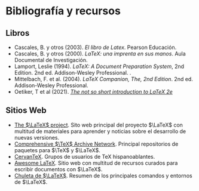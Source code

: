 # Bibliografía y recursos 

## Libros

- Cascales, B. y otros (2003). _El libro de Latex_. Pearson Educación.
- Cascales, B. y otros (2000). _LaTeX: una imprenta en sus manos_. Aula Documental de Investigación.
- Lamport, Leslie (1994). _LaTeX: A Document Preparation System_, 2nd Edition. 2nd ed. Addison-Wesley Professional. .
- Mittelbach, F. et al. (2004). _LaTeX Companion, The, 2nd Edition_. 2nd ed. Addison-Wesley Professional.
- Oetiker, T et al (2021). [_The not so short introduction to LaTeX 2e_](https://tobi.oetiker.ch/lshort/lshort.pdf)

## Sitios Web

- [The $\LaTeX$ project](https://www.latex-project.org/). Sito web principal del proyecto $\LaTeX$ con multitud de materiales para aprender y noticias sobre el desarrollo de nuevas versiones.
- [Comprehensive $\TeX$ Archive Network](https://ctan.org/). Principal repositorios de paquetes para $\TeX$ y $\LaTeX$.
- [CervanTeX](www.cervantex.es/). Grupos de usuarios de TeX hispanoablantes.
- [Awesome LaTeX](https://project-awesome.org/egeerardyn/awesome-LaTeX). Sitio web con multitud de recursos curados para escribir documentos con $\LaTeX$.
- [Chuleta de $\LaTeX$](chulatex.pdf). Resumen de los principales comandos y entornos de $\LaTeX$.